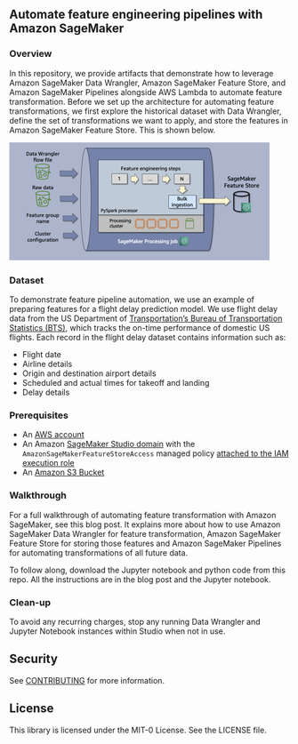 ## Automate feature engineering pipelines with Amazon SageMaker

### Overview
In this repository, we provide artifacts that demonstrate how to leverage Amazon SageMaker Data Wrangler, Amazon SageMaker Feature Store, and Amazon SageMaker Pipelines alongside AWS Lambda to automate feature transformation. Before we set up the architecture for automating feature transformations, we first explore the historical dataset with Data Wrangler, define the set of transformations we want to apply, and store the features in Amazon SageMaker Feature Store. This is shown below.

![process-overview.png](https://github.com/aws-samples/amazon-sagemaker-automated-feature-transformation/blob/main/process-overview.png)

### Dataset
To demonstrate feature pipeline automation, we use an example of preparing features for a flight delay prediction model. We use flight delay data from the US Department of [Transportation’s Bureau of Transportation Statistics (BTS)](https://www.transtats.bts.gov/OT_Delay/OT_DelayCause1.asp), which tracks the on-time performance of domestic US flights.
Each record in the flight delay dataset contains information such as:
- Flight date
- Airline details
- Origin and destination airport details
- Scheduled and actual times for takeoff and landing
- Delay details

### Prerequisites
- An [AWS account](https://portal.aws.amazon.com/billing/signup/resume&client_id=signup)
- An Amazon [SageMaker Studio domain](https://docs.aws.amazon.com/sagemaker/latest/dg/onboard-quick-start.html) with the `AmazonSageMakerFeatureStoreAccess` managed policy [attached to the IAM execution role](https://docs.aws.amazon.com/IAM/latest/UserGuide/access_policies_manage-attach-detach.html#add-policies-console)
- An [Amazon S3 Bucket](https://docs.aws.amazon.com/AmazonS3/latest/userguide/create-bucket-overview.html)

### Walkthrough
For a full walkthrough of automating feature transformation with Amazon SageMaker, see this blog post. It explains more about how to use Amazon SageMaker Data Wrangler for feature transformation, Amazon SageMaker Feature Store for storing those features and Amazon SageMaker Pipelines for automating transformations of all future data.

To follow along, download the Jupyter notebook and python code from this repo. All the instructions are in the blog post and the Jupyter notebook.

### Clean-up 

To avoid any recurring charges, stop any running Data Wrangler and Jupyter Notebook instances within Studio when not in use. 


## Security

See [CONTRIBUTING](CONTRIBUTING.md#security-issue-notifications) for more information.

## License

This library is licensed under the MIT-0 License. See the LICENSE file.

